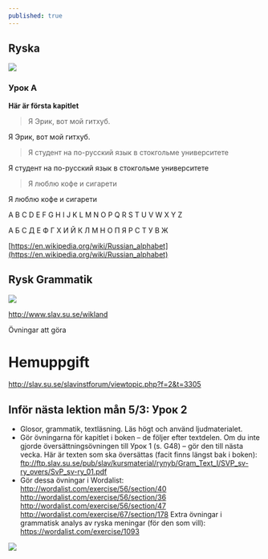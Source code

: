 ```yaml
---
published: true
---
```

## Ryska

![]({{site.baseurl}}/images//ryska.jpg)

### Урок А

**Här är första kapitlet** 

> Я Эрик, вот мой гитхуб.

  Я Эрик, вот мой гитхуб.

> Я студент на по-русский язык в стокгольме университете

  Я студент на по-русский язык в стокгольме университете

> Я люблю кофе и сигарети 

  Я люблю кофе и сигарети 
  
  

A B C D E F G H I J K L M N O P Q R S T U V W X Y Z 

А Б С Д Е Ф Г Х И Й К Л М Н О П Я Р С Т У В Ж


[https://en.wikipedia.org/wiki/Russian_alphabet](https://en.wikipedia.org/wiki/Russian_alphabet)

## Rysk Grammatik

![]({{site.baseurl}}/images//ryska2.jpg)

http://www.slav.su.se/wikland

Övningar att göra 

# Hemuppgift

http://slav.su.se/slavinstforum/viewtopic.php?f=2&t=3305


## Inför nästa lektion mån 5/3: Урок 2
- Glosor, grammatik, textläsning. Läs högt och använd ljudmaterialet.
- Gör övningarna för kapitlet i boken – de följer efter textdelen. Om du inte gjorde översättningsövningen till Урок 1 (s. G48) – gör den till nästa vecka. Här är texten som ska översättas (facit finns längst bak i boken):
ftp://ftp.slav.su.se/pub/slav/kursmaterial/rynyb/Gram_Text_I/SVP_sv-ry_overs/SvP_sv-ry_01.pdf
- Gör dessa övningar i Wordalist:
http://wordalist.com/exercise/56/section/40
http://wordalist.com/exercise/56/section/36
http://wordalist.com/exercise/56/section/47
http://wordalist.com/exercise/67/section/178
Extra övningar i grammatisk analys av ryska meningar (för den som vill):
https://wordalist.com/exercise/1093

![]({{site.baseurl}}/images//ryska3.jpg)
